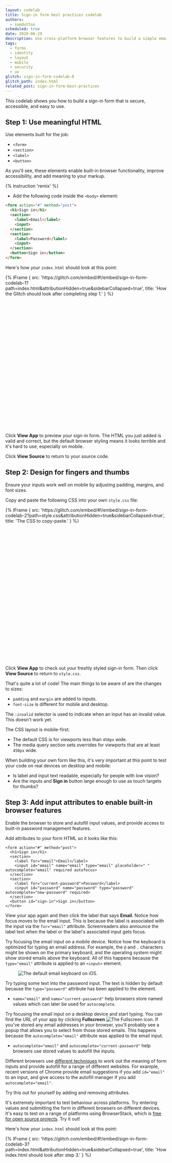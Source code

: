 ```yaml
---
layout: codelab
title: Sign-in form best practices codelab
authors:
  - samdutton
scheduled: true
date: 2020-06-29
description: Use cross-platform browser features to build a simple email/password sign-in form that's secure, accessible and easy to use.
tags:
  - forms
  - identity
  - layout
  - mobile
  - security
  - ux
glitch: sign-in-form-codelab-0
glitch_path: index.html
related_post: sign-in-form-best-practices
---
```


This codelab shows you how to build a sign-in form that is secure, accessible, and easy to use.

## Step 1: Use meaningful HTML

Use elements built for the job: 
* `<form>`
* `<section>`
* `<label>`
* `<button>`

As you'll see, these elements enable built-in browser functionality, improve 
accessibility, and add meaning to your markup.

{% Instruction 'remix' %}
* Add the following code inside the `<body>` element:

```html
<form action="#" method="post">
  <h1>Sign in</h1>
  <section>
    <label>Email</label>
    <input>
  </section>
  <section>
    <label>Password</label>
    <input>
  </section>
  <button>Sign in</button>
</form>
```

Here's how your `index.html` should look at this point:

<div class="glitch-embed-wrap" style="height: 480px; width: 100%;">
  {% IFrame {
    src: 'https://glitch.com/embed/#!/embed/sign-in-form-codelab-1?path=index.html&attributionHidden=true&sidebarCollapsed=true',
    title: 'How the Glitch should look after completing step 1.'
  } %}
</div>

Click **View App** to preview your sign-in form. 
The HTML you just added is valid and correct, but the default browser styling
means it looks terrible and it's hard to use, especially on mobile.

Click **View Source** to return to your source code.

## Step 2: Design for fingers and thumbs

Ensure your inputs work well on mobile by adjusting padding, margins, and 
font sizes. 

Copy and paste the following CSS into your own `style.css` file:

<div class="glitch-embed-wrap" style="height: 480px; width: 100%;">
  {% IFrame {
    src: 'https://glitch.com/embed/#!/embed/sign-in-form-codelab-2?path=style.css&attributionHidden=true&sidebarCollapsed=true',
    title: 'The CSS to copy-paste.'
  } %}
</div>

Click **View App** to check out your freshly styled sign-in form. Then
click **View Source** to return to `style.css`.

That's quite a lot of code! The main things to be aware of are the changes to sizes:

* `padding` and `margin` are added to inputs.
* `font-size` is different for mobile and desktop.

The `:invalid` selector is used to indicate when an input has an invalid value.
This doesn't work yet.

The CSS layout is mobile-first:

* The default CSS is for viewports less than `450px` wide.
* The media query section sets overrides for viewports that are at least `450px` wide.

When building your own form like this, it's very important at this point to
test your code on real devices on desktop and mobile:

* Is label and input text readable, especially for people with low vision?
* Are the inputs and **Sign in** button large enough to use as touch targets for thumbs?

## Step 3: Add input attributes to enable built-in browser features

Enable the browser to store and autofill input values, and provide access to 
built-in password management features.

Add attributes to your form HTML so it looks like this:

```html/3,4,7,8,10
<form action="#" method="post">
  <h1>Sign in</h1>
  <section>        
    <label for="email">Email</label>
    <input id="email" name="email" type="email" placeholder=" " autocomplete="email" required autofocus>
  </section>
  <section>        
    <label for="current-password">Password</label>
    <input id="password" name="password" type="password" autocomplete="new-password" required>
  </section>
  <button id="sign-in">Sign in</button>
</form>
```

View your app again and then click the label that says **Email**.
Notice how focus moves to the email input.
This is because the label is associated with the input via the `for="email"` attribute.
Screenreaders also announce the label text when the label or the label's associated
input gets focus.

Try focusing the email input on a mobile device. Notice how the keyboard is optimized
for typing an email address. For example, the `@` and `.` characters might be shown on
the primary keyboard, and the operating system might show stored emails above the keyboard.
All of this happens because the `type="email"` attribute is applied to an `<input>` element.

<figure class="w-figure">
  <img class="w-screenshot w-screenshot--filled" 
       src="email-keyboard.png" 
       alt="The default email keyboard on iOS.">
</figure>

Try typing some text into the password input. The text is hidden by default because the
`type="password"` attribute has been applied to the element.

* `name="email"` and `name="current-password"` help browsers store named values 
which can later be used for `autocomplete`.

Try focusing the email input on a desktop device and start typing.
You can find the URL of your app by clicking **Fullscreen**
![The Fullscreen icon](/images/glitch/fullscreen.svg). 
If you've stored any email addresses in your browser, you'll probably see a popup that 
allows you to select from those stored emails. This happens because the 
`autocomplete="email"` attribute was applied to the email input.

* `autocomplete="email"` and `autocomplete="current-password"` help browsers use 
stored values to autofill the inputs.

Different browsers use [different techniques](http://localhost:8080/sign-in-form-best-practices/#password-managers:~:text=Browser%20password%20and%20autofill%20systems%20are%20not%20simple) 
to work out the meaning of form inputs and provide autofill for a range of 
different websites. For example, recent versions of Chrome provide email 
suggestions if you add `id="email"` to an input, and give access to the autofill 
manager if you add `autocomplete="email"`. 

Try this out for yourself by adding and removing attributes.

It's extremely important to test behaviour across platforms. Try entering values 
and submitting the form in different browsers on different devices. It's easy to 
test on a range of platforms using BrowserStack, which is [free for open source 
projects](https://www.browserstack.com/open-source). Try it out!

Here's how your `index.html` should look at this point:

<div class="glitch-embed-wrap" style="height: 480px; width: 100%;">
  {% IFrame {
    src: 'https://glitch.com/embed/#!/embed/sign-in-form-codelab-3?path=index.html&attributionHidden=true&sidebarCollapsed=true',
    title: 'How index.html should look after step 3.'
  } %}
</div>

## Step 4: Add UI to toggle password display

Enable users to see the password they entered.

Usability experts [strongly recommend](https://www.nngroup.com/articles/stop-password-masking/) adding a **Show password** icon or button to enable users to check the text they've entered. There's currently [no built-in way to do this](https://twitter.com/sw12/status/1251191795377156099), so you'll need to implement it yourself with JavaScript.  

Code to add **Show password** functionality is straightforward—this example uses text, not an icon.

Update [index.html](https://glitch.com/edit/#!/sign-in-form-codelab-4?path=index.html:22:2), [style.css](https://glitch.com/edit/#!/sign-in-form-codelab-4?path=style.css:34:0) and [script.js](https://glitch.com/edit/#!/sign-in-form-codelab-4?path=script.js) as follows.

Add the toggle button to the password section in the HTML:

```html/2
<section>
  <label for="password">Password</label>
  <button id="toggle-password" type="button" aria-label="Show password as plain text. Warning: this will display your password on the screen.">Show password</button>
  <input id="password" name="password" type="password" autocomplete="current-password" required>
</section>
```

Add the following CSS to the bottom of `style.css`.
This makes the **Show password** button actually
looks like plain text, and displays it at the top right of the password section:

```css
button#toggle-password {
  background: none;
  border: none;
  cursor: pointer;
  font-weight: 300;
  padding: 0;
  position: absolute;
  top: -4px;
  right: -2px;
}
```

Add the following JavaScript to `script.js` to toggle password display and set the appropriate `aria-label`:

```javascript
const passwordInput = document.getElementById('password');
const togglePasswordButton = document.getElementById('toggle-password');

togglePasswordButton.addEventListener('click', togglePassword);

function togglePassword() {
  if (passwordInput.type === 'password') {
    passwordInput.type = 'text';
    togglePasswordButton.textContent = 'Hide password';
    togglePasswordButton.setAttribute('aria-label',
      'Hide password.');
  } else {
    passwordInput.type = 'password';
    togglePasswordButton.textContent = 'Show password';
    togglePasswordButton.setAttribute('aria-label',
      'Show password as plain text. ' +
      'Warning: this will display your password on the screen.');
  }
}
```

Try out the show password logic now. View your app, enter some text into the
password field, and then click the **Show password** button.
Try out your new feature on multiple browsers on different operating systems.

Try it out! Think about UX design: will users notice the **Show password** 
button and understand it? Is there a better way to provide this functionality? 
This is a good moment to try out [Discount Usability Testing](https://www.nngroup.com/articles/discount-usability-20-years/) with a small group of friends or colleagues.

To understand how this site works for screenreaders, install the [ChromeVox extension](https://chrome.google.com/webstore/detail/chromevox-classic-extensi/kgejglhpjiefppelpmljglcjbhoiplfn?hl=en) and navigate through the form. Do the 
`aria-label` values work as intended?

**Bonus points**: Sites such as [Gmail](https://mail.google.com) use icons, not 
text, to toggle password display. When you're done with this codelab, try implementing this using SVG images: 
the [Material Design site](https://material.io/resources/icons/?icon=visibility)
has high quality free icons available for download. 

Here's how your code should look at this point:

<div class="glitch-embed-wrap" style="height: 480px; width: 100%;">
  {% IFrame {
    src: 'https://glitch.com/embed/#!/embed/sign-in-form-codelab-4?path=style.css&attributionHidden=true&sidebarCollapsed=true',
    title: 'How your code should look at this point.'
  } %}
</div>


## Step 5: Add form validation

Help users enter data correctly: validate data before form submission, and show 
users what they need to change.

HTML form elements and attributes have built-in features for basic validation, 
but you should also use JavaScript to do more robust validation while users are 
entering data and when they attempt to submit the form.

{% Aside 'warning' %}
Client-side validation helps users enter data and can avoid unnecessary server load, 
but you must always validate and sanitize data on your back-end.
{% endAside %}

This step uses the [Constraint Validation API](https://html.spec.whatwg.org/multipage/forms.html#constraints) 
(which is [widely supported](https://caniuse.com/#search=constraint%20validation)) 
to add custom validation, using built-in browser UI to set focus and display prompts. 

Tell users the constraints for passwords and any other inputs. Don't make them guess!

Update the password section of `index.html`:

```html
<section>
  <label for="password">Password</label>
  <button id="toggle-password" type="button" aria-label="Show password as plain text. Warning: this will display your password on the screen.">Show password</button>
  <input id="password" name="password" type="password" autocomplete="current-password" aria-describedby="password-constraints" required>
	<div id="password-constraints">At least eight characters, with at least one lowercase and one uppercase letter.</div>
</section>
```

This adds two new features:
* Information about password constraints.
* An `aria-describedby` attribute for the password input. Screenreaders read the label text, the input type (password), and then the description. 

Add the following CSS to the bottom of `style.css`:

```css
div#password-constraints {
  margin: 5px 0 0 0;
  font-size: 16px;
}
```

Add the following JavaScript to `script.js`:

```javascript
passwordInput.addEventListener('input', resetCustomValidity); 
function resetCustomValidity() {
  passwordInput.setCustomValidity('');
}

// A production site would use more stringent password testing. 
function validatePassword() {
  let message= '';
  if (!/.{8,}/.test(passwordInput.value)) {
		message = 'At least eight characters. ';
  }
	if (!/.*[A-Z].*/.test(passwordInput.value)) {
		message += 'At least one uppercase letter. ';
  }
	if (!/.*[a-z].*/.test(passwordInput.value)) {
		message += 'At least one lowercase letter.';
  }
  passwordInput.setCustomValidity(message);
}

const form = document.querySelector('form');
const signinButton = document.querySelector('button#sign-in');

form.addEventListener('submit', handleFormSubmission);                       

function handleFormSubmission(event) {
  event.preventDefault();
  validatePassword();
  form.reportValidity();
  if (form.checkValidity() === false) {
  } else {
    // On a production site do form submission.
    alert('Logging in!')
    signinButton.disabled = 'true';
  }
}
```

Try it out! All recent browsers have built-in features for form validation and 
support validation with JavaScript.

* Enter an invalid email address and press **Sign in**. The browser will 
display a warning—no JavaScript required!

* Enter a valid email but then press **Sign in** without entering a password value. The browser warns that 
you missed a required value and sets focus on the password input.

* Enter an invalid password and press **Sign in**. Now you'll see different 
messages, depending on what's wrong. 

**For bonus points:** try out different ways to help users enter email addresses 
and passwords. [Better password form fields](https://aerotwist.com/blog/better-password-form-fields/) has some clever suggestions.

Here's how your code should look at this point:
<div class="glitch-embed-wrap" style="height: 480px; width: 100%;">
  {% IFrame {
    src: 'https://glitch.com/embed/#!/embed/sign-in-form-codelab-5?path=style.css&attributionHidden=true&sidebarCollapsed=true',
    title: 'How your code should look at this point.'
  } %}
</div>

## Going further

We won't show them here, but four crucial sign-in form features are still missing:

* Add a **Forgot your password?** link: make it easy for users to reset their password.

* Link to your Terms of Service and privacy policy documents: make it clear to 
users from the start how you safeguard their data.

* Consider style and branding: make sure these match the rest of your site. 

* Add [Analytics and RUM](/sign-in-form-best-practices#analytics): enable the 
performance and usability of your form design to be tested and monitored for 
real users. 
